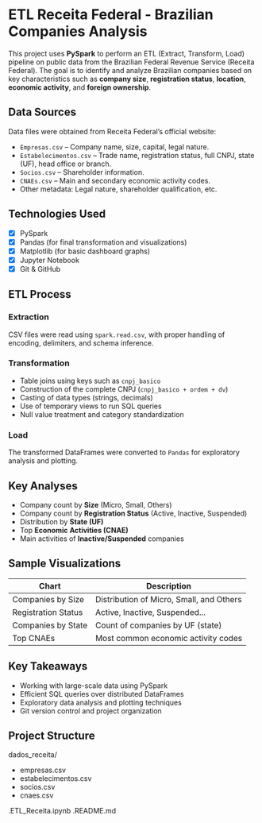 # ETL Receita Federal - Brazilian Companies Analysis

This project uses **PySpark** to perform an ETL (Extract, Transform, Load) pipeline on public data from the Brazilian Federal Revenue Service (Receita Federal). The goal is to identify and analyze Brazilian companies based on key characteristics such as **company size**, **registration status**, **location**, **economic activity**, and **foreign ownership**.

## Data Sources

Data files were obtained from Receita Federal’s official website:

- `Empresas.csv` – Company name, size, capital, legal nature.
- `Estabelecimentos.csv` – Trade name, registration status, full CNPJ, state (UF), head office or branch.
- `Socios.csv` – Shareholder information.
- `CNAEs.csv` – Main and secondary economic activity codes.
- Other metadata: Legal nature, shareholder qualification, etc.

##  Technologies Used

- [x] PySpark
- [x] Pandas (for final transformation and visualizations)
- [x] Matplotlib (for basic dashboard graphs)
- [x] Jupyter Notebook
- [x] Git & GitHub

## ETL Process

### Extraction
CSV files were read using `spark.read.csv`, with proper handling of encoding, delimiters, and schema inference.

### Transformation
- Table joins using keys such as `cnpj_basico`
- Construction of the complete CNPJ (`cnpj_basico + ordem + dv`)
- Casting of data types (strings, decimals)
- Use of temporary views to run SQL queries
- Null value treatment and category standardization

### Load
The transformed DataFrames were converted to `Pandas` for exploratory analysis and plotting.

## Key Analyses

-  Company count by **Size** (Micro, Small, Others)
-  Company count by **Registration Status** (Active, Inactive, Suspended)
-  Distribution by **State (UF)**
-  Top **Economic Activities (CNAE)**
-  Main activities of **Inactive/Suspended** companies


##  Sample Visualizations

| Chart                  | Description                                 |
|------------------------|-------------                                |
| Companies by Size      | Distribution of Micro, Small, and Others    |
| Registration Status    | Active, Inactive, Suspended...              |
| Companies by State     | Count of companies by UF (state)            |
| Top CNAEs              | Most common economic activity codes         |


## Key Takeaways

- Working with large-scale data using PySpark
- Efficient SQL queries over distributed DataFrames
- Exploratory data analysis and plotting techniques
- Git version control and project organization

## Project Structure
dados_receita/
- empresas.csv
- estabelecimentos.csv
- socios.csv
- cnaes.csv
  
.ETL_Receita.ipynb
.README.md
